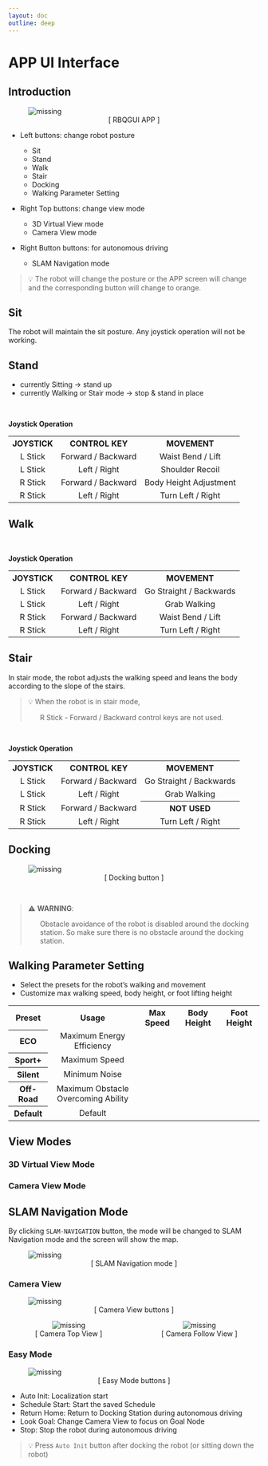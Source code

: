 ```yaml
---
layout: doc
outline: deep
---
```


# APP UI Interface

## Introduction

<figure>
  <img src='/images/app-ui/intro1.png' alt='missing' />
  <figcaption style="text-align: center;">[ RBQGUI APP ]</figcaption>
</figure>

- Left buttons: change robot posture
  - Sit
  - Stand
  - Walk
  - Stair
  - Docking
  - Walking Parameter Setting

- Right Top buttons: change view mode
  - 3D Virtual View mode
  - Camera View mode

- Right Button buttons: for autonomous driving
  - SLAM Navigation mode

<blockquote>
  <p>💡  The robot will change the posture or the APP screen will change and the corresponding button will change to orange. </p>
</blockquote>

## Sit

The robot will maintain the sit posture. Any joystick operation will not be working.

## Stand

- currently Sitting -> stand up
- currently Walking or Stair mode -> stop & stand in place

<br>

<b> Joystick Operation</b>
<table>
  <tr>
    <th>JOYSTICK</th>
    <th>CONTROL KEY</th>
    <th>MOVEMENT</th>
  </tr>
  <tr>
    <td>L Stick</td>
    <td>Forward / Backward</td>
    <td>Waist Bend / Lift</td>
  </tr>
  <tr>
    <td>L Stick</td>
    <td>Left / Right</td>
    <td>Shoulder Recoil</td>
  </tr>
  <tr>
    <td>R Stick</td>
    <td>Forward / Backward</td>
    <td>Body Height Adjustment</td>
  </tr>
  <tr>
    <td>R Stick</td>
    <td>Left / Right</td>
    <td>Turn Left / Right</td>
  </tr>
</table>

## Walk

<br>

<b> Joystick Operation</b>
<table>
  <tr>
    <th>JOYSTICK</th>
    <th>CONTROL KEY</th>
    <th>MOVEMENT</th>
  </tr>
  <tr>
    <td>L Stick</td>
    <td>Forward / Backward</td>
    <td>Go Straight / Backwards</td>
  </tr>
  <tr>
    <td>L Stick</td>
    <td>Left / Right</td>
    <td>Grab Walking</td>
  </tr>
  <tr>
    <td>R Stick</td>
    <td>Forward / Backward</td>
    <td>Waist Bend / Lift</td>
  </tr>
  <tr>
    <td>R Stick</td>
    <td>Left / Right</td>
    <td>Turn Left / Right</td>
  </tr>
</table>

## Stair

In stair mode, the robot adjusts the walking speed and leans the body according to the slope of the stairs. 

<blockquote>
  <p>💡  When the robot is in stair mode,</p>
  <p>&nbsp;&nbsp;&nbsp;&nbsp;&nbsp;&nbsp;R Stick - Forward / Backward control keys are not used. </p>
</blockquote>

<br>

<b> Joystick Operation</b>
<table>
  <tr>
    <th>JOYSTICK</th>
    <th>CONTROL KEY</th>
    <th>MOVEMENT</th>
  </tr>
  <tr>
    <td>L Stick</td>
    <td>Forward / Backward</td>
    <td>Go Straight / Backwards</td>
  </tr>
  <tr>
    <td>L Stick</td>
    <td>Left / Right</td>
    <td>Grab Walking</td>
  </tr>
  <tr>
    <td>R Stick</td>
    <td>Forward / Backward</td>
    <th>NOT USED</th>
  </tr>
  <tr>
    <td>R Stick</td>
    <td>Left / Right</td>
    <td>Turn Left / Right</td>
  </tr>
</table>

## Docking

<figure>
  <img src='/images/app-ui/docking.png' alt='missing' />
  <figcaption style="text-align: center;">[ Docking button ]</figcaption>
</figure>

<br>

<blockquote>
  <p>⚠️  <b>WARNING</b>:</p>
  <ol>
    Obstacle avoidance of the robot is disabled around the docking station. So make sure there is no obstacle around the docking station.
  </ol>
</blockquote>

## Walking Parameter Setting

- Select the presets for the robot’s walking and movement
- Customize max walking speed, body height, or foot lifting height

<table>
  <tr>
    <th>Preset</th>
    <th>Usage</th>
    <th>Max Speed</th>
    <th>Body Height</th>
    <th>Foot Height</th>
  </tr>
  <tr>
    <th>ECO</th>
    <td>Maximum Energy Efficiency</td>
    <td></td>
    <td></td>
    <td></td>
  </tr>
  <tr>
    <th>Sport+</th>
    <td>Maximum Speed</td>
    <td></td>
    <td></td>
    <td></td>
  </tr>
  <tr>
    <th>Silent</th>
    <td>Minimum Noise</td>
    <td></td>
    <td></td>
    <td></td>
  </tr>
  <tr>
    <th>Off-Road</th>
    <td>Maximum Obstacle Overcoming Ability</td>
    <td></td>
    <td></td>
    <td></td>
  </tr>
  <tr>
    <th>Default</th>
    <td>Default</td>
    <td></td>
    <td></td>
    <td></td>
  </tr>
</table>

## View Modes

### 3D Virtual View Mode

### Camera View Mode

## SLAM Navigation Mode

By clicking `SLAM-NAVIGATION` button, the mode will be changed to SLAM Navigation mode and the screen will show the map.

<figure>
  <img src='/images/app-ui/slam-intro.png' alt='missing' />
  <figcaption style="text-align: center;">[ SLAM Navigation mode ]</figcaption>
</figure>

### Camera View

<figure>
  <img src='/images/app-ui/slam-camera-view.png' alt='missing' />
  <figcaption style="text-align: center;">[ Camera View buttons ]</figcaption>
</figure>

<div class="image-group">
  <figure>
    <img src='/images/app-ui/slam-top-view.png' alt='missing' />
    <figcaption>[ Camera Top View ]</figcaption>
  </figure>
  <figure>
    <img src='/images/app-ui/slam-follow-view.png' alt='missing' />
    <figcaption>[ Camera Follow View ]</figcaption>
  </figure>
</div>

### Easy Mode

<figure>
  <img src='/images/app-ui/slam-easy-mode-buttons.png' alt='missing' />
  <figcaption style="text-align: center;">[ Easy Mode buttons ]</figcaption>
</figure>

- Auto Init: Localization start
- Schedule Start: Start the saved Schedule
- Return Home: Return to Docking Station during autonomous driving
- Look Goal: Change Camera View to focus on Goal Node
- Stop: Stop the robot during autonomous driving

<blockquote>
  <p>💡  Press <code>Auto Init</code> button after docking the robot (or sitting down the robot)</p>
</blockquote>


<style scoped>
th {
  text-align: center;
}
td {
  text-align: center;
}
</style>

<style scoped>
  .image-group {
    display: flex;
    justify-content: space-between; 
    gap: 10px;
    text-align: center;
  }
  .image-group figure {
    width: 48%; 
    margin: 0;
  }
</style>